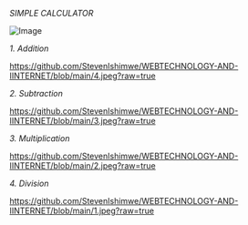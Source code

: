 *SIMPLE CALCULATOR*

![Image](https://github.com/user-attachments/assets/3f596b21-537b-4d46-82c4-9aeda304faa3)

*1. Addition*

https://github.com/StevenIshimwe/WEBTECHNOLOGY-AND-IINTERNET/blob/main/4.jpeg?raw=true

*2. Subtraction*

https://github.com/StevenIshimwe/WEBTECHNOLOGY-AND-IINTERNET/blob/main/3.jpeg?raw=true

*3. Multiplication*

https://github.com/StevenIshimwe/WEBTECHNOLOGY-AND-IINTERNET/blob/main/2.jpeg?raw=true

*4. Division*

https://github.com/StevenIshimwe/WEBTECHNOLOGY-AND-IINTERNET/blob/main/1.jpeg?raw=true
